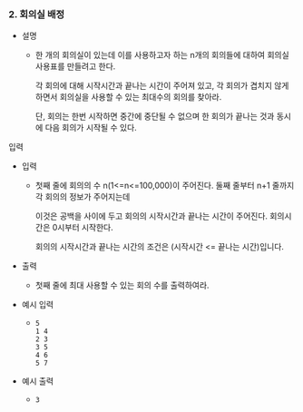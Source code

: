 ### 2. 회의실 배정

- 설명
   - 한 개의 회의실이 있는데 이를 사용하고자 하는 n개의 회의들에 대하여 회의실 사용표를 만들려고 한다.

      각 회의에 대해 시작시간과 끝나는 시간이 주어져 있고, 각 회의가 겹치지 않게 하면서 회의실을 사용할 수 있는 최대수의 회의를 찾아라.
      
      단, 회의는 한번 시작하면 중간에 중단될 수 없으며 한 회의가 끝나는 것과 동시에 다음 회의가 시작될 수 있다.

입력

- 입력
    - 첫째 줄에 회의의 수 n(1<=n<=100,000)이 주어진다. 둘째 줄부터 n+1 줄까지 각 회의의 정보가 주어지는데

      이것은 공백을 사이에 두고 회의의 시작시간과 끝나는 시간이 주어진다. 회의시간은 0시부터 시작한다.
      
      회의의 시작시간과 끝나는 시간의 조건은 (시작시간 <= 끝나는 시간)입니다.

- 출력
    - 첫째 줄에 최대 사용할 수 있는 회의 수를 출력하여라.
    

- 예시 입력
    - ```
      5
      1 4
      2 3
      3 5
      4 6
      5 7
      ```
    
- 예시 출력
    - ```
      3
      ```